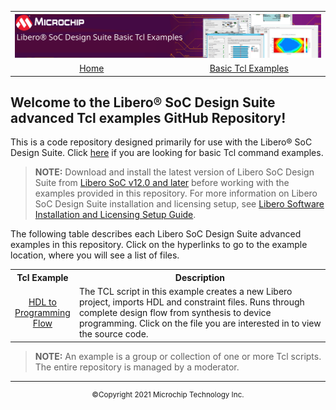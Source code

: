 <table style="width:100%">
  <tr>

<th width="100%" colspan="6"><img src="images/title.svg">
</th>

  </tr>
<tr>
    <td width="17%" align="center" colspan="2"><a href="../main/README.md">Home</a></td>
    <td width="16%" align="center" colspan="2"><a href="../basic_tcl_examples/README.md">Basic Tcl Examples</a></td>
</tr>
</table>

## Welcome to the Libero&reg; SoC Design Suite advanced Tcl examples GitHub Repository! 

This is a code repository designed primarily for use with the Libero&reg; SoC Design Suite. Click [here](../../tree/basic_tcl_examples/README.md) if you are looking for basic Tcl command examples.

>**NOTE:** Download and install the latest version of Libero SoC Design Suite from [Libero SoC v12.0 and later](https://www.microsemi.com/product-directory/design-resources/1750-libero-soc#downloads) before working with the examples provided in this repository. For more information on Libero SoC Design Suite installation and licensing setup, see [Libero Software Installation and Licensing Setup Guide](https://www.microsemi.com/document-portal/doc_download/131602-libero-and-software-installation-and-licensing-setup-guide).

The following table describes each Libero SoC Design Suite advanced examples in this repository. Click on the hyperlinks to go to the example location, where you will see a list of files.

<table style="width:100%">
<tr>
<th width="20%">Tcl Example</th>
<th width="100%">Description</th>
</tr>
<tr>
<td align="center"><a href="../advanced_tcl_examples/HDL_to_programming_flow">HDL to Programming Flow</a></td>
<td >The TCL script in this example creates a new Libero project, imports HDL and constraint files. Runs through complete design flow from synthesis to device programming. Click on the file you are interested in to view the source code.</td>
</tr>
</table>

>**NOTE:** An example is a group or collection of one or more Tcl scripts. The entire repository is managed by a moderator.


<hr/>
<p align="center"><sup>&copy;Copyright 2021 Microchip Technology Inc.</sup></p>
